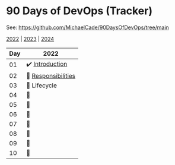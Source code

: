 # 90 Days of DevOps (Tracker)

See: https://github.com/MichaelCade/90DaysOfDevOps/tree/main

[2022](https://github.com/MichaelCade/90DaysOfDevOps/blob/main/2022.md) | 
[2023](https://github.com/MichaelCade/90DaysOfDevOps/blob/main/2023.md) | 
[2024](https://github.com/MichaelCade/90DaysOfDevOps/blob/main/2024.md)

| Day | 2022 |
| ----- | ----- |
| 01 | :heavy_check_mark: [Introduction](https://github.com/MichaelCade/90DaysOfDevOps/blob/main/2022/Days/day01.md) |
| 02 | :small_orange_diamond: [Responsibilities](https://github.com/MichaelCade/90DaysOfDevOps/blob/main/2022/Days/day02.md) |
| 03 | :small_orange_diamond: Lifecycle |
| 04 | :small_orange_diamond: |
| 05 | :small_orange_diamond: |
| 06 | :small_orange_diamond: |
| 07 | :small_orange_diamond: |
| 08 | :small_orange_diamond: |
| 09 | :small_orange_diamond: |
| 10 | :small_orange_diamond: |

